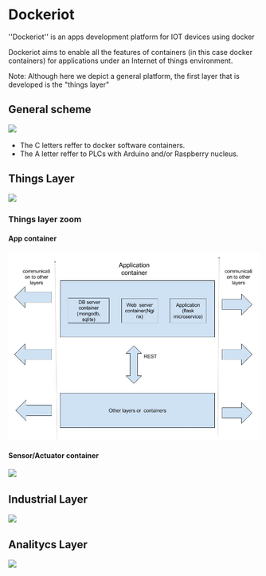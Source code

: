 # Dockeriot

''Dockeriot'' is an apps development platform for IOT devices using docker

Dockeriot aims to enable all the features of containers (in this case docker containers) for applications
under an Internet of things environment. 

Note: Although here we depict a general platform, the first layer that is developed is the "things layer"


## General scheme


<img src="./IOtplatform3.jpg">

* The C letters reffer to docker software containers.
* The A letter reffer to PLCs with Arduino and/or Raspberry nucleus.

## Things Layer
<img src="./Things layer2(1).jpg "> 

### Things layer zoom
#### App container
<img src="./App container.jpg ">

#### Sensor/Actuator container
<img src="./Sensor_ActuatorContainer2.jpg ">

## Industrial Layer
<img src="./Industrial layer2.jpg ">

## Analitycs Layer
<img src="./Analitics layer2.jpg ">



